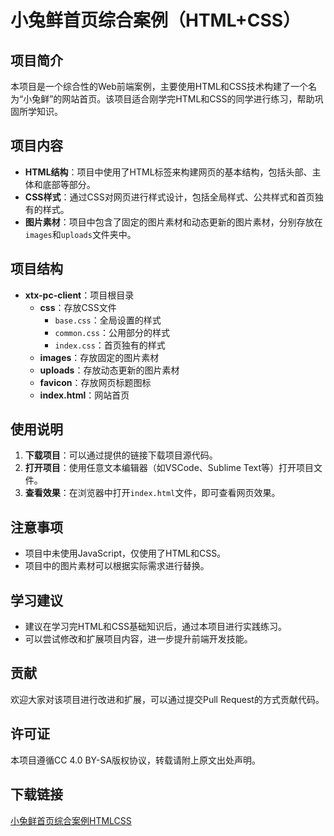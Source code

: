 # 小兔鲜首页综合案例（HTML+CSS）

## 项目简介

本项目是一个综合性的Web前端案例，主要使用HTML和CSS技术构建了一个名为“小兔鲜”的网站首页。该项目适合刚学完HTML和CSS的同学进行练习，帮助巩固所学知识。

## 项目内容

- **HTML结构**：项目中使用了HTML标签来构建网页的基本结构，包括头部、主体和底部等部分。
- **CSS样式**：通过CSS对网页进行样式设计，包括全局样式、公共样式和首页独有的样式。
- **图片素材**：项目中包含了固定的图片素材和动态更新的图片素材，分别存放在`images`和`uploads`文件夹中。

## 项目结构

- **xtx-pc-client**：项目根目录
  - **css**：存放CSS文件
    - `base.css`：全局设置的样式
    - `common.css`：公用部分的样式
    - `index.css`：首页独有的样式
  - **images**：存放固定的图片素材
  - **uploads**：存放动态更新的图片素材
  - **favicon**：存放网页标题图标
  - **index.html**：网站首页

## 使用说明

1. **下载项目**：可以通过提供的链接下载项目源代码。
2. **打开项目**：使用任意文本编辑器（如VSCode、Sublime Text等）打开项目文件。
3. **查看效果**：在浏览器中打开`index.html`文件，即可查看网页效果。

## 注意事项

- 项目中未使用JavaScript，仅使用了HTML和CSS。
- 项目中的图片素材可以根据实际需求进行替换。

## 学习建议

- 建议在学习完HTML和CSS基础知识后，通过本项目进行实践练习。
- 可以尝试修改和扩展项目内容，进一步提升前端开发技能。

## 贡献

欢迎大家对该项目进行改进和扩展，可以通过提交Pull Request的方式贡献代码。

## 许可证

本项目遵循CC 4.0 BY-SA版权协议，转载请附上原文出处声明。

## 下载链接

[小兔鲜首页综合案例HTMLCSS](https://pan.quark.cn/s/dc1cd78290a9)